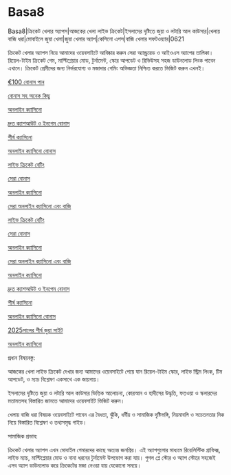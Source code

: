 # Basa8
Basa8|ক্রিকেট খেলার অ্যাপস|আজকের খেলা লাইভ ক্রিকেট|ইসলামের দৃষ্টিতে জুয়া ও লটারি আল কাউসার|খেলায় বাজি ধরা|মোবাইলে জুয়া খেলা|জুয়া খেলার অ্যাপ|কেসিনো এপস|বাজি খেলার সফটওয়্যার|0621

ক্রিকেট খেলার অ্যাপস নিয়ে আমাদের ওয়েবসাইটে আবিষ্কার করুন সেরা অ্যান্ড্রয়েড ও আইওএস অ্যাপের তালিকা। রিয়েল-টাইম ক্রিকেট গেম, মাল্টিপ্লেয়ার মোড, টুর্নামেন্ট, স্কোর আপডেট ও রিভিউসহ সহজ ডাউনলোড লিংক পাবেন এখানে। ক্রিকেট প্রেমীদের জন্য নির্ভরযোগ্য ও মজাদার গেমিং অভিজ্ঞতা নিশ্চিত করতে ভিজিট করুন এখনই।

<a href="https://basa8pro.com/">€100 বোনাস পান</a>

<a href="https://basa8pro.net/">বোনাস সহ অনেক কিছু</a>

<a href="https://basa8sx.com/">অনলাইন ক্যাসিনো</a>

<a href="https://basa8sx.net/">দ্রুত ক্যাশআউট ও ইনগেম বোনাস</a>

<a href="https://basa8wap.net/">শীর্ষ ক্যাসিনো</a>

<a href="https://basa8wap.com/">অনলাইন ক্যাসিনো বোনাস</a>

<a href="https://basa8uk.com/">লাইভ ক্রিকেট বেটিং</a>

<a href="https://basa8uk.net/">সেরা বোনাস</a>

<a href="https://basa8hub.com/">অনলাইন ক্যাসিনো</a>

<a href="https://basa8hub.net/">সেরা অনলাইন ক্যাসিনো এবং বাজি</a>

<a href="https://basa8uk.com/">লাইভ ক্রিকেট বেটিং</a>

<a href="https://basa8uk.net/">সেরা বোনাস</a>

<a href="https://basa8hub.com/">অনলাইন ক্যাসিনো</a>

<a href="https://basa8hub.net/">সেরা অনলাইন ক্যাসিনো এবং বাজি</a>

<a href="https://basa8sx.com/">অনলাইন ক্যাসিনো</a>

<a href="https://basa8sx.net/">দ্রুত ক্যাশআউট ও ইনগেম বোনাস</a>

<a href="https://basa8wap.net/">শীর্ষ ক্যাসিনো</a>

<a href="https://basa8wap.com/">অনলাইন ক্যাসিনো বোনাস</a>

<a href="https://basa8now.com/">2025সালের শীর্ষ জুয়া সাইট</a>

<a href="https://basa8now.net/">অনলাইন ক্যাসিনো </a>

প্রধান বিষয়বস্তু:

আজকের খেলা লাইভ ক্রিকেট দেখার জন্য আমাদের ওয়েবসাইটে পেয়ে যান রিয়েল-টাইম স্কোর, লাইভ স্ট্রিম লিংক, টিম আপডেট, ও ম্যাচ বিশ্লেষণ একসাথে এক জায়গায়।

ইসলামের দৃষ্টিতে জুয়া ও লটারি আল কাউসার ভিত্তিক আলোচনা, কোরআন ও হাদীসের উদ্ধৃতি, ফতওয়া ও স্কলারদের মতামতসহ বিস্তারিত জানতে আমাদের ওয়েবসাইট ভিজিট করুন।

খেলায় বাজি ধরা বিষয়ক ওয়েবসাইটে পাবেন এর বৈধতা, ঝুঁকি, ধর্মীয় ও সামাজিক দৃষ্টিভঙ্গি, নিয়মাবলি ও সচেতনতার দিক নিয়ে বিস্তারিত বিশ্লেষণ ও তথ্যসমৃদ্ধ গাইড।

সামাজিক প্রভাব:

ক্রিকেট খেলার অ্যাপস এখন মোবাইল গেমারদের কাছে অত্যন্ত জনপ্রিয়। এই অ্যাপগুলোর মাধ্যমে রিয়েলিস্টিক গ্রাফিক্স, লাইভ ম্যাচ, মাল্টিপ্লেয়ার মোড ও নানা ধরনের টুর্নামেন্ট উপভোগ করা যায়। গুগল প্লে স্টোর ও অ্যাপ স্টোরে সহজেই এসব অ্যাপ ডাউনলোড করে ক্রিকেটের মজা নেওয়া যায় যেকোনো সময়ে।
